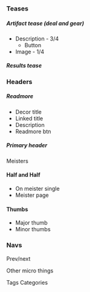 ### Teases

##### Artifact tease (deal and gear)
- Description - 3/4
	- Button
- Image - 1/4

##### Results tease


### Headers
	
##### Readmore
- Decor title
- Linked title
- Description
- Readmore btn

##### Primary header
Meisters

#### Half and Half

- On meister single
- Meister page

#### Thumbs

- Major thumb
- Minor thumbs

### Navs

Prev/next

Other micro things

Tags
Categories
